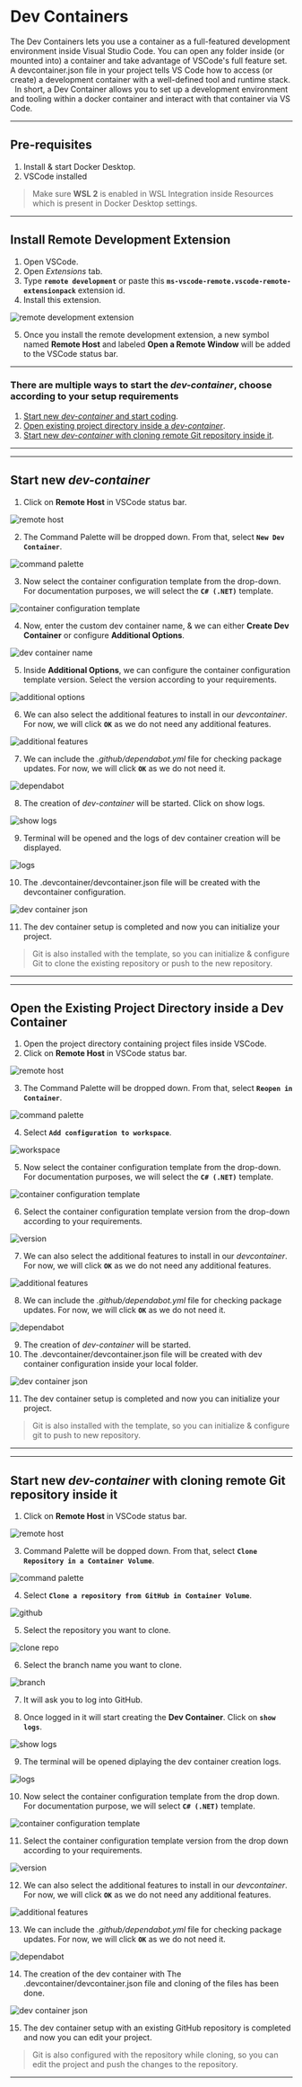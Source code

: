 # Dev Containers
The Dev Containers lets you use a container as a full-featured development environment inside Visual Studio Code. You can open any folder inside (or mounted into) a container and take advantage of VSCode's full feature set. A devcontainer.json file in your project tells VS Code how to access (or create) a development container with a well-defined tool and runtime stack.  
In short, a Dev Container allows you to set up a development environment and tooling within a docker container and interact with that container via VS Code.

---

## Pre-requisites
1. Install & start Docker Desktop.
2. VSCode installed

> Make sure **WSL 2** is enabled in WSL Integration inside Resources which is present in Docker Desktop settings.

---

## Install Remote Development Extension
1. Open VSCode.
2. Open *Extensions* tab.
3. Type **`remote development`** or paste this **`ms-vscode-remote.vscode-remote-extensionpack`** extension id.
4. Install this extension.

![remote development extension](./images/extension.png)

5. Once you install the remote development extension, a new symbol named **Remote Host** and labeled **Open a Remote Window** will be added to the VSCode status bar.

---

### There are multiple ways to start the *dev-container*, choose according to your setup requirements
1. [Start new *dev-container* and start coding](#start-new-dev-container).
2. [Open existing project directory inside a *dev-container*](#open-the-existing-project-directory-inside-a-dev-container).
3. [Start new *dev-container* with cloning remote Git repository inside it](#start-new-dev-container-with-cloning-remote-git-repository-inside-it).

---
---

## Start new *dev-container*
1. Click on **Remote Host** in VSCode status bar.

![remote host](./images/vscode.png)

2. The Command Palette will be dropped down. From that, select **`New Dev Container`**.

![command palette](./images/command-palette.png)

3. Now select the container configuration template from the drop-down. For documentation purposes, we will select the **`C# (.NET)`** template.

![container configuration template](./images/template.png)


4. Now, enter the custom dev container name, & we can either **Create Dev Container** or configure **Additional Options**.

![dev container name](./images/dev-container-name.png)

5. Inside **Additional Options**, we can configure the container configuration template version. Select the version according to your requirements.

![additional options](./images/additional-options.png)

6. We can also select the additional features to install in our *devcontainer*. For now, we will click **`OK`** as we do not need any additional features.

![additional features](./images/additional-features.png)

7. We can include the *.github/dependabot.yml* file for checking package updates. For now, we will click **`OK`** as we do not need it.

![dependabot](./images/dependabot.png)

8. The creation of *dev-container* will be started. Click on show logs.

![show logs](./images/show-logs.png)

9. Terminal will be opened and the logs of dev container creation will be displayed.

![logs](./images/logs.png)

10. The .devcontainer/devcontainer.json file will be created with the devcontainer configuration.

![dev container json](./images/dev-container-json.png)

11. The dev container setup is completed and now you can initialize your project.

> Git is also installed with the template, so you can initialize & configure Git to clone the existing repository or push to the new repository.

---
---

## Open the Existing Project Directory inside a Dev Container

1. Open the project directory containing project files inside VSCode.
2. Click on **Remote Host** in VSCode status bar.

![remote host](./images/vscode-2.png)

3. The Command Palette will be dropped down. From that, select **`Reopen in Container`**.

![command palette](./images/command-palette-2.png)

4. Select **`Add configuration to workspace`**.

![workspace](./images/workspace.png)

5. Now select the container configuration template from the drop-down. For documentation purposes, we will select the **`C# (.NET)`** template.

![container configuration template](./images/template-2.png)

6. Select the container configuration template version from the drop-down according to your requirements.

![version](./images/version.png)

7. We can also select the additional features to install in our *devcontainer*. For now, we will click **`OK`** as we do not need any additional features.

![additional features](./images/additional-features-2.png)

8. We can include the *.github/dependabot.yml* file for checking package updates. For now, we will click **`OK`** as we do not need it.

![dependabot](./images/dependabot.png)

9. The creation of *dev-container* will be started.
10. The .devcontainer/devcontainer.json file will be created with dev container configuration inside your local folder.

![dev container json](./images/dev-container-json-2.png)

11. The dev container setup is completed and now you can initialize your project.

> Git is also installed with the template, so you can initialize & configure git to push to new repository.

---
---

## Start new *dev-container* with cloning remote Git repository inside it
1. Click on **Remote Host** in VSCode status bar.

![remote host](./images/vscode.png)

3. Command Palette will be dopped down. From that, select **`Clone Repository in a Container Volume`**.

![command palette](./images/command-palette-3.png)

4. Select **`Clone a repository from GitHub in Container Volume`**.

![github](./images/github.png)

5. Select the repository you want to clone.

![clone repo](./images/clone-repo.png)

6. Select the branch name you want to clone.

![branch](./images/branch.png)

7. It will ask you to log into GitHub.

8. Once logged in it will start creating the **Dev Container**. Click on **`show logs`**.

![show logs](./images/show-logs-2.png)

9. The terminal will be opened diplaying the dev container creation logs.

![logs](./images/logs-2.png)

10. Now select the container configuration template from the drop down. For documentation purpose, we will select **`C# (.NET)`** template.

![container configuration template](./images/template-3.png)

11. Select the container configuration template version from the drop down according to your requirements.

![version](./images/version-2.png)

12. We can also select the additional features to install in our *devcontainer*. For now, we will click **`OK`** as we do not need any additional features.

![additional features](./images/additional-features-3.png)

13. We can include the *.github/dependabot.yml* file for checking package updates. For now, we will click **`OK`** as we do not need it.

![dependabot](./images/dependabot-2.png)

14. The creation of the dev container with The .devcontainer/devcontainer.json file and cloning of the files has been done.

![dev container json](./images/dev-container-json-3.png)

15. The dev container setup with an existing GitHub repository is completed and now you can edit your project.

> Git is also configured with the repository while cloning, so you can edit the project and push the changes to the repository.

---